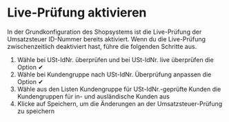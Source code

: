 # Live-Prüfung aktivieren 

In der Grundkonfiguration des Shopsystems ist die Live-Prüfung der Umsatzsteuer ID-Nummer bereits aktiviert. Wenn du die Live-Prüfung zwischenzeitlich deaktiviert hast, führe die folgenden Schritte aus.

1.  Wähle bei USt-IdNr. überprüfen und bei USt-IdNr. live überprüfen die Option ✔
2.  Wähle bei Kundengruppe nach USt-IdNr. Überprüfung anpassen die Option ✔
3.  Wähle aus den Listen Kundengruppe für USt-IdNr.-geprüfte Kunden die Kundengruppen für in- und ausländische Kunden aus
4.  Klicke auf Speichern, um die Änderungen an der Umsatzsteuer-Prüfung zu speichern




